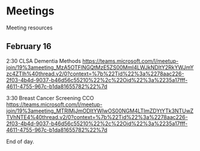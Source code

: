 # Meetings
Meeting resources

## February 16

2:30 CLSA Dementia Methods 
https://teams.microsoft.com/l/meetup-join/19%3ameeting_MzA5OTFlNGQtMzE5ZS00MmI4LWJkNDItY2RkYWJmYzc4ZTlh%40thread.v2/0?context=%7b%22Tid%22%3a%2278aac226-2f03-4b4d-9037-b46d56c55210%22%2c%22Oid%22%3a%2235a17fff-4611-4755-967c-b1da81655782%22%7d


3:30 Breast Cancer Screening CCO  
https://teams.microsoft.com/l/meetup-join/19%3ameeting_MTRlMjJmODItYWIwOS00NGM4LTlmZDYtYTk3NTUwZTVhNTE4%40thread.v2/0?context=%7b%22Tid%22%3a%2278aac226-2f03-4b4d-9037-b46d56c55210%22%2c%22Oid%22%3a%2235a17fff-4611-4755-967c-b1da81655782%22%7d

End of day.
